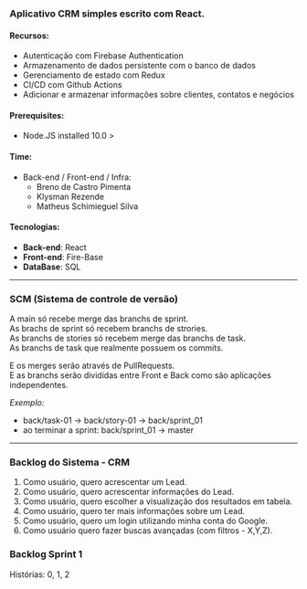 ### Aplicativo CRM simples escrito com React.

#### Recursos:
- Autenticação com Firebase Authentication
- Armazenamento de dados persistente com o banco de dados
- Gerenciamento de estado com Redux
- CI/CD com Github Actions
- Adicionar e armazenar informações sobre clientes, contatos e negócios

#### Prerequisites:
- Node.JS installed 10.0 >

#### Time:
* Back-end / Front-end / Infra:
    * Breno de Castro Pimenta
    * Klysman Rezende
    * Matheus Schimieguel Silva


#### Tecnologias:
* **Back-end**: React
* **Front-end**: Fire-Base
* **DataBase**: SQL


---
### SCM (Sistema de controle de versão)
A main só recebe merge das branchs de sprint.<br>
As brachs de sprint só recebem branchs de strories.<br>
As branchs de stories só recebem merge das branchs de task.<br>
As branchs de task que realmente possuem os commits. <br>

E os merges serão através de PullRequests.<br>
E as branchs serão divididas entre Front e Back como são aplicações independentes.

*Exemplo:*
- back/task-01 -> back/story-01 -> back/sprint_01
- ao terminar a sprint: back/sprint_01 -> master

---


### Backlog do Sistema - CRM

1. Como usuário, quero acrescentar um Lead.
2. Como usuário, quero acrescentar informações do Lead.
3. Como usuário, quero escolher a visualização dos resultados em tabela.
4. Como usuário, quero ter mais informações sobre um Lead.
5. Como usuário, quero um login utilizando minha conta do Google.
6. Como usuário quero fazer buscas avançadas (com filtros - X,Y,Z).

### Backlog Sprint 1

Histórias: 0, 1, 2
